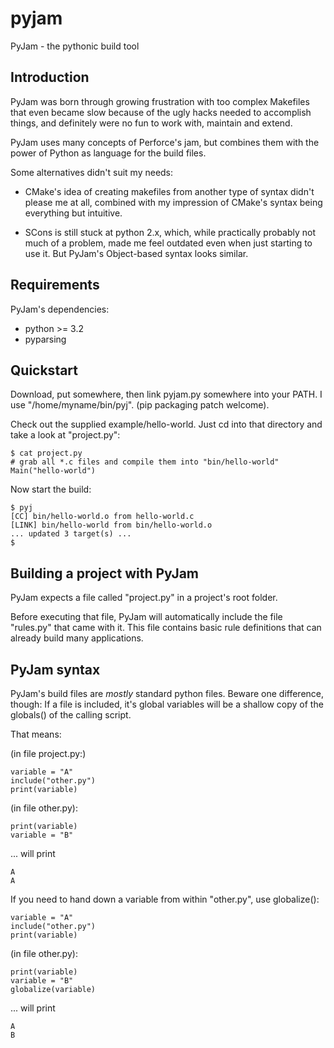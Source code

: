 # pyjam
PyJam - the pythonic build tool

## Introduction

PyJam was born through growing frustration with too complex Makefiles that even
became slow because of the ugly hacks needed to accomplish things, and
definitely were no fun to work with, maintain and extend.

PyJam uses many concepts of Perforce's jam, but combines them with the power of
Python as language for the build files.

Some alternatives didn't suit my needs:

- CMake's idea of creating makefiles from another type of syntax didn't please
  me at all, combined with my impression of CMake's syntax being everything but
  intuitive.

- SCons is still stuck at python 2.x, which, while practically probably not
  much of a problem, made me feel outdated even when just starting to use it.
  But PyJam's Object-based syntax looks similar.

## Requirements

PyJam's dependencies:

- python >= 3.2
- pyparsing

## Quickstart

Download, put somewhere, then link pyjam.py somewhere into your PATH. I use
"/home/myname/bin/pyj".  (pip packaging patch welcome).

Check out the supplied example/hello-world. Just cd into that directory and
take a look at "project.py":

```
$ cat project.py
# grab all *.c files and compile them into "bin/hello-world"
Main("hello-world")
```

Now start the build:

```
$ pyj
[CC] bin/hello-world.o from hello-world.c
[LINK] bin/hello-world from bin/hello-world.o
... updated 3 target(s) ...
$
```

## Building a project with PyJam

PyJam expects a file called "project.py" in a project's root folder.

Before executing that file, PyJam will automatically include the file
"rules.py" that came with it. This file contains basic rule definitions
that can already build many applications.

## PyJam syntax

PyJam's build files are *mostly* standard python files. Beware one difference,
though: If a file is included, it's global variables will be a shallow copy of
the globals() of the calling script.

That means:

(in file project.py:)
```
variable = "A"
include("other.py")
print(variable)
```

(in file other.py):
```
print(variable)
variable = "B"
```

... will print
```
A
A
```

If you need to hand down a variable from within "other.py", use globalize():

```
variable = "A"
include("other.py")
print(variable)
```

(in file other.py):

```
print(variable)
variable = "B"
globalize(variable)
```

... will print

```
A
B
```

